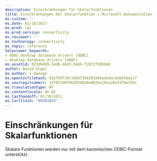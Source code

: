 ```yaml
---
description: Einschränkungen für Skalarfunktionen
title: Einschränkungen der Skalarfunktion | Microsoft-Dokumentation
ms.custom: ''
ms.date: 01/19/2017
ms.prod: sql
ms.prod_service: connectivity
ms.reviewer: ''
ms.technology: connectivity
ms.topic: reference
helpviewer_keywords:
- ODBC desktop database drivers [ODBC]
- desktop database drivers [ODBC]
ms.assetid: 023d94b9-3ed6-46d3-9a66-f2872f505bbb
author: David-Engel
ms.author: v-daenge
ms.openlocfilehash: 92bf95f38f3db07356201894ade6ac4abbf8da1f
ms.sourcegitcommit: 33f0f190f962059826e002be165a2bef4f9e350c
ms.translationtype: MT
ms.contentlocale: de-DE
ms.lasthandoff: 01/30/2021
ms.locfileid: "99201029"
---
```

# <a name="scalar-function-limitations"></a>Einschränkungen für Skalarfunktionen
Skalare Funktionen werden nur mit dem kanonischen ODBC-Format unterstützt.
